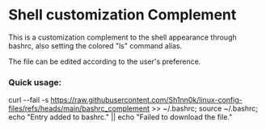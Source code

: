 # Shell customization Complement
This is a customization complement to the shell appearance through bashrc, also setting the colored "ls" command alias. 

The file can be edited according to the user's preference.

### Quick usage:
curl --fail -s https://raw.githubusercontent.com/Sh1nn0k/linux-config-files/refs/heads/main/bashrc_complement >> ~/.bashrc; source ~/.bashrc; echo "Entry added to bashrc." || echo "Failed to download the file."
